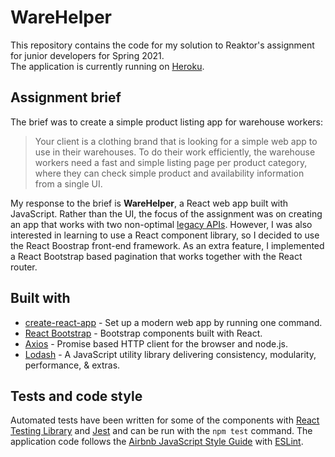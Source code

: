 # WareHelper

This repository contains the code for my solution to Reaktor's assignment for junior developers for Spring 2021.    
The application is currently running on [Heroku](https://rocky-falls-72380.herokuapp.com/).

## Assignment brief

The brief was to create a simple product listing app for warehouse workers:
> Your client is a clothing brand that is looking for a simple web app to use in their warehouses. To do their work efficiently, the warehouse workers need a fast and simple listing page per product category, where they can check simple product and availability information from a single UI.

My response to the brief is **WareHelper**, a React web app built with JavaScript. Rather than the UI, the focus of the assignment was on creating an app that works with two non-optimal [legacy APIs](http://bad-api-assignment.reaktor.com/). However, I was also interested in learning to use a React component library, so I decided to use the React Boostrap front-end framework. As an extra feature, I implemented a React Bootstrap based pagination that works together with the React router.

## Built with

* [create-react-app](https://github.com/facebook/create-react-app) - Set up a modern web app by running one command.
* [React Bootstrap](https://react-bootstrap.github.io/) - Bootstrap components built with React.
* [Axios](https://github.com/axios/axios) - Promise based HTTP client for the browser and node.js.
* [Lodash](https://github.com/lodash/lodash) - A JavaScript utility library delivering consistency, modularity, performance, & extras.  

## Tests and code style

Automated tests have been written for some of the components with [React Testing Library](https://testing-library.com/docs/react-testing-library/intro/) and [Jest](https://github.com/facebook/jest) and can be run with the `npm test` command. The application code follows the [Airbnb JavaScript Style Guide](https://github.com/airbnb/javascript) with [ESLint](https://eslint.org/). 

